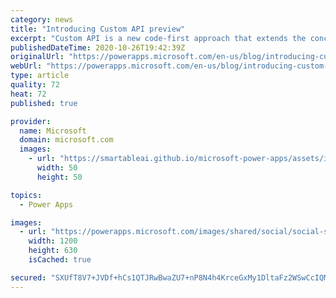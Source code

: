 ```yaml
---
category: news
title: "Introducing Custom API preview"
excerpt: "Custom API is a new code-first approach that extends the concept of Custom Actions to provide capabilities that will make life easier for developers."
publishedDateTime: 2020-10-26T19:42:39Z
originalUrl: "https://powerapps.microsoft.com/en-us/blog/introducing-custom-api-preview/"
webUrl: "https://powerapps.microsoft.com/en-us/blog/introducing-custom-api-preview/"
type: article
quality: 72
heat: 72
published: true

provider:
  name: Microsoft
  domain: microsoft.com
  images:
    - url: "https://smartableai.github.io/microsoft-power-apps/assets/images/organizations/microsoft.com-50x50.jpg"
      width: 50
      height: 50

topics:
  - Power Apps

images:
  - url: "https://powerapps.microsoft.com/images/shared/social/social-share-post-ignite.png"
    width: 1200
    height: 630
    isCached: true

secured: "SXUfT8V7+JVDf+hCs1QTJRwBwaZU7+nP8N4h4KrceGxMy1DltaFz2WSwCcIQMOfKN3dZEsrLAEGcth4hqJdwFUlVW0a5ZXuaJWqBmXk9poB6V/YtJLtuccVgbbYeE+XRKN2vbVvd3qD/cDW4jmcbx/EUMo6a93WWEmU7QHukfV/Efb/XiEpYpyuU7l1gQNhoUtyRVS3TcXPkiy0pKjR39uMMX+widOAY+Yicz79sLpt7IgquakF5Ubx+iqRpeZmJNDWaCa0q9LjvTIPFI+qGa3VayOGesX1bUb4/8OiA/QPNtRt3OKAsdT8jgjjAXIrSFDsfHQdNLpMKPvBTnXu2shzzR2zI1lTlLd9Gt5h3W3M=;IPjowXamVvecMA1cyRm7Mg=="
---
```


